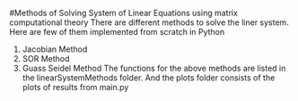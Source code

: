 #Methods of Solving System of Linear Equations using matrix computational theory
There are different methods to solve the liner system.
Here are few of them implemented from scratch in Python

1. Jacobian Method
2. SOR Method
3. Guass Seidel Method
   The functions for the above methods are listed in the linearSystemMethods folder.
   And the plots folder consists of the plots of results from main.py
